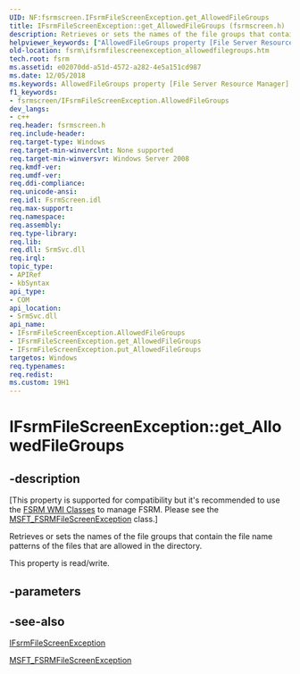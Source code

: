 ```yaml
---
UID: NF:fsrmscreen.IFsrmFileScreenException.get_AllowedFileGroups
title: IFsrmFileScreenException::get_AllowedFileGroups (fsrmscreen.h)
description: Retrieves or sets the names of the file groups that contain the file name patterns of the files that are allowed in the directory.helpviewer_keywords: ["AllowedFileGroups property [File Server Resource Manager]","AllowedFileGroups property [File Server Resource Manager]","IFsrmFileScreenException interface","IFsrmFileScreenException interface [File Server Resource Manager]","AllowedFileGroups property","IFsrmFileScreenException.AllowedFileGroups","IFsrmFileScreenException.get_AllowedFileGroups","IFsrmFileScreenException::AllowedFileGroups","IFsrmFileScreenException::get_AllowedFileGroups","IFsrmFileScreenException::put_AllowedFileGroups","fs.ifsrmfilescreenexception_allowedfilegroups","fsrm.ifsrmfilescreenexception_allowedfilegroups","fsrmscreen/IFsrmFileScreenException::AllowedFileGroups","fsrmscreen/IFsrmFileScreenException::get_AllowedFileGroups","fsrmscreen/IFsrmFileScreenException::put_AllowedFileGroups","get_AllowedFileGroups"]
old-location: fsrm\ifsrmfilescreenexception_allowedfilegroups.htm
tech.root: fsrm
ms.assetid: e02070dd-a51d-4572-a282-4e5a151cd987
ms.date: 12/05/2018
ms.keywords: AllowedFileGroups property [File Server Resource Manager], AllowedFileGroups property [File Server Resource Manager],IFsrmFileScreenException interface, IFsrmFileScreenException interface [File Server Resource Manager],AllowedFileGroups property, IFsrmFileScreenException.AllowedFileGroups, IFsrmFileScreenException.get_AllowedFileGroups, IFsrmFileScreenException::AllowedFileGroups, IFsrmFileScreenException::get_AllowedFileGroups, IFsrmFileScreenException::put_AllowedFileGroups, fs.ifsrmfilescreenexception_allowedfilegroups, fsrm.ifsrmfilescreenexception_allowedfilegroups, fsrmscreen/IFsrmFileScreenException::AllowedFileGroups, fsrmscreen/IFsrmFileScreenException::get_AllowedFileGroups, fsrmscreen/IFsrmFileScreenException::put_AllowedFileGroups, get_AllowedFileGroups
f1_keywords:
- fsrmscreen/IFsrmFileScreenException.AllowedFileGroups
dev_langs:
- c++
req.header: fsrmscreen.h
req.include-header: 
req.target-type: Windows
req.target-min-winverclnt: None supported
req.target-min-winversvr: Windows Server 2008
req.kmdf-ver: 
req.umdf-ver: 
req.ddi-compliance: 
req.unicode-ansi: 
req.idl: FsrmScreen.idl
req.max-support: 
req.namespace: 
req.assembly: 
req.type-library: 
req.lib: 
req.dll: SrmSvc.dll
req.irql: 
topic_type:
- APIRef
- kbSyntax
api_type:
- COM
api_location:
- SrmSvc.dll
api_name:
- IFsrmFileScreenException.AllowedFileGroups
- IFsrmFileScreenException.get_AllowedFileGroups
- IFsrmFileScreenException.put_AllowedFileGroups
targetos: Windows
req.typenames: 
req.redist: 
ms.custom: 19H1
---
```


# IFsrmFileScreenException::get_AllowedFileGroups


## -description


<p class="CCE_Message">[This property is supported for compatibility but it's recommended to use the 
    <a href="https://docs.microsoft.com/previous-versions/windows/desktop/fsrm/fsrm-wmi-classes">FSRM WMI Classes</a> to manage FSRM. Please see the 
    <a href="https://docs.microsoft.com/previous-versions/windows/desktop/fsrm/msft-fsrmfilescreenexception">MSFT_FSRMFileScreenException</a> class.]

Retrieves or sets the names of the file groups that contain the file name patterns of the files that 
    are allowed in the directory.

This property is read/write.


## -parameters


## -see-also




<a href="https://docs.microsoft.com/previous-versions/windows/desktop/api/fsrmscreen/nn-fsrmscreen-ifsrmfilescreenexception">IFsrmFileScreenException</a>



<a href="https://docs.microsoft.com/previous-versions/windows/desktop/fsrm/msft-fsrmfilescreenexception">MSFT_FSRMFileScreenException</a>
 

 

